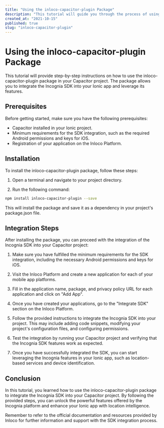 ```yaml
---
title: "Using the inloco-capacitor-plugin Package"
description: "This tutorial will guide you through the process of using the inloco-capacitor-plugin package in your Capacitor project."
created_at: "2021-10-15"
published: true
slug: "inloco-capacitor-plugin"
---
```


# Using the inloco-capacitor-plugin Package

This tutorial will provide step-by-step instructions on how to use the inloco-capacitor-plugin package in your Capacitor project. The package allows you to integrate the Incognia SDK into your Ionic app and leverage its features.

## Prerequisites

Before getting started, make sure you have the following prerequisites:

- Capacitor installed in your Ionic project.
- Minimum requirements for the SDK integration, such as the required Android permissions and keys for iOS.
- Registration of your application on the Inloco Platform.

## Installation

To install the inloco-capacitor-plugin package, follow these steps:

1. Open a terminal and navigate to your project directory.

2. Run the following command:

```bash
npm install inloco-capacitor-plugin --save
```

This will install the package and save it as a dependency in your project's package.json file.

## Integration Steps

After installing the package, you can proceed with the integration of the Incognia SDK into your Capacitor project:

1. Make sure you have fulfilled the minimum requirements for the SDK integration, including the necessary Android permissions and keys for iOS.

2. Visit the Inloco Platform and create a new application for each of your mobile app platforms.

3. Fill in the application name, package, and privacy policy URL for each application and click on "Add App".

4. Once you have created your applications, go to the "Integrate SDK" section on the Inloco Platform.

5. Follow the provided instructions to integrate the Incognia SDK into your project. This may include adding code snippets, modifying your project's configuration files, and configuring permissions.

6. Test the integration by running your Capacitor project and verifying that the Incognia SDK features work as expected.

7. Once you have successfully integrated the SDK, you can start leveraging the Incognia features in your Ionic app, such as location-based services and device identification.

## Conclusion

In this tutorial, you learned how to use the inloco-capacitor-plugin package to integrate the Incognia SDK into your Capacitor project. By following the provided steps, you can unlock the powerful features offered by the Incognia platform and enhance your Ionic app with location intelligence.

Remember to refer to the official documentation and resources provided by Inloco for further information and support with the SDK integration process.